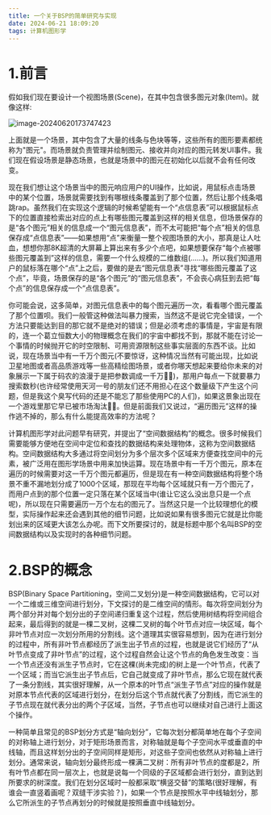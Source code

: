 ```yaml
---
title: 一个关于BSP的简单研究与实现
date: 2024-06-21 18:09:20
tags: 计算机图形学
---
```


<meta name="referrer" content="no-referrer"/>

# 1.前言

假如我们现在要设计一个视图场景(Scene)，在其中包含很多图元对象(Item)。就像这样:

![image-20240620173747423](https://img-blog.csdnimg.cn/direct/1fd6841c111a4978a1999dfdb0e43834.png)

<!-- more -->

上面就是一个场景，其中包含了大量的线条与色块等等，这些所有的图形要素都统称为"图元"。而场景就负责管理并绘制图元、接收并向对应的图元转发UI事件。我们现在假设场景是静态场景，也就是场景中的图元在初始化以后就不会有任何改变。

现在我们想让这个场景当中的图元响应用户的UI操作，比如说，用鼠标点击场景中的某个位置，场景就需要找到有哪根线条覆盖到了那个位置，然后让那个线条唱跳rap。虽然我们在实现这个逻辑的时候希望能有一个“点信息表”可以根据鼠标点下的位置直接检索出对应的点上有哪些图元覆盖到这样的相关信息，但场景保存的是“各个图元”相关的信息成一个“图元信息表”，而不太可能把“每个点”相关的信息保存成“点信息表”——如果想用“点”来衡量一整个视图场景的大小，那真是让人吐血，想想你那8K超清的大屏幕上算出来有多少个点吧，如果想要保存“每个点被哪些图元覆盖到”这样的信息，需要一个什么规模的二维数组(......)。所以我们知道用户的鼠标落在哪个“点”上之后，要做的是去“图元信息表”寻找“哪些图元覆盖了这个点”，毕竟，场景保存的是“各个图元”的“图元信息表”，不会丧心病狂到去把“每个点”的信息保存成一个“点信息表”。

你可能会说，这多简单，对图元信息表中的每个图元遍历一次，看看哪个图元覆盖了那个位置呗。我们一般管这种做法叫暴力搜索，当然这不是说它完全错误，一个方法只要能达到目的那它就不是绝对的错误；但是必须考虑的事情是，宇宙是有限的，连一个葛立恒数大小的物理概念在我们的宇宙中都找不到，那就不能在讨论一个事情的时候抛开它的时空限制、可用资源限制这些事实层面的东西不谈。比如说，现在场景当中有一千万个图元(不要惊讶，这种情况当然有可能出现，比如说卫星地图或者高品质游戏等一些高精绘图场景，或者你哪天想起来要给你未来的对象展示一下属于码农的浪漫于是把参数调成一千万:dog::dog:)，那用户每点一下就要暴力搜索数秒(也许经常使用天河一号的朋友们还不用担心在这个数量级下产生这个问题，但是我这个臭写代码的还是不能忘了那些使用PC的人们)，如果这景象出现在一个游戏里那它早已被市场淘汰:dog::dog:。但是前面我们又说过，“遍历图元”这样的操作逃不掉的，那么有什么能提高效率的方法呢？

计算机图形学对此问题早有研究，并提出了“空间数据结构”的概念。很多时候我们需要能够方便地在空间中定位和查找的数据结构来处理物体，这称为空间数据结构。空间数据结构大多通过将空间划分为多个层次多个区域来方便查找空间中的元素，被广泛用在图形学场景中用来加快运算。现在场景中有一千万个图元，原本在遍历的时候需要对这一千万个图元都遍历，但是现在有一种空间数据结构将整个场景不重不漏地划分成了1000个区域，那现在平均每个区域就只有一万个图元了，而用户点到的那个位置一定只落在某个区域当中(谁让它这么没出息只是一个点呢)，所以现在只需要遍历一万个左右的图元了。当然这只是一个比较理想化的模型，实际操作起来还会遇到其他的细节问题，比如说如果有很多图元它就是比你能划出来的区域更大该怎么办呢。而下文所要探讨的，就是标题中那个名叫BSP的空间数据结构以及实现时的各种细节问题。

# 2.BSP的概念

BSP(Binary Space Partitioning，空间二叉划分)是一种空间数据结构，它可以对一个二维或三维空间进行划分，下文探讨的是二维空间的情形。每次将空间划分为两个部分并对每个划分出的子空间递归重复这个过程，然后使用树结构将空间组合起来，最后得到的就是一棵二叉树，这棵二叉树的每个叶节点对应一块区域，每个非叶节点对应一次划分所用的分割线。这个道理其实很容易想到，因为在进行划分的过程中，所有非叶节点都经历了派生出子节点的过程，也就是说它们经历了“从叶节点变成了非叶节点”的过程，这个过程自然会让这个节点的角色发生改变：当一个节点还没有派生子节点时，它在这棵(尚未完成)的树上是一个叶节点，代表了一个区域；而当它派生出子节点后，它自己就变成了非叶节点，那么它现在就代表了一条分割线，其实很好理解，从一个原本的叶节点“派生子节点”对应的操作就是对原本节点代表的区域进行划分，在划分后这个节点就代表了分割线，而它派生的子节点现在就代表分出的两个子区域，当然，子节点也可以继续对自己进行上面这个操作。

一种简单且常见的BSP划分方式是“轴向划分”，它每次划分都简单地在每个子空间的对称轴上进行划分，对于矩形场景而言，对称轴就是每个子空间水平或垂直的中线轴，而且这样划分出的子空间同样是矩形，对这些子空间也依然从对称轴上进行划分。通常来说，轴向划分最终形成一棵满二叉树：所有非叶节点的度都是2，所有叶节点都在同一层次上，也就是说每一个同级的子区域都会进行划分，直到达到所要求的树深度。我们在划分区域时一般都采取“横竖交替”的策略(很好理解，有谁会一直竖着画呢？双缝干涉实验？)，如果一个节点是按照水平中线轴划分，那么它所派生的子节点再划分的时候就是按照垂直中线轴划分。


